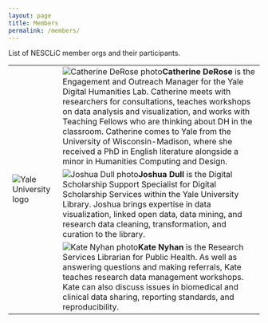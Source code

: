 ```yaml
---
layout: page
title: Members
permalink: /members/
---
```

List of NESCLiC member orgs and their participants.


<table>
  <tr><td rowspan="3" width="20%"><img src="/home/images/yale.png" alt="Yale University logo"></td>
    <td><img src="/home/images/CD100x100.png" alt="Catherine DeRose photo"><b>Catherine DeRose</b> is the Engagement and Outreach Manager for the Yale Digital Humanities Lab. Catherine meets with researchers for consultations, teaches workshops on data analysis and visualization, and works with Teaching Fellows who are thinking about DH in the classroom. Catherine comes to Yale from the University of Wisconsin-Madison, where she received a PhD in English literature alongside a minor in Humanities Computing and Design.</td></tr>
  <tr><td><img src="/home/images/JD100x100.png" alt="Joshua Dull photo"><b>Joshua Dull</b> is the Digital Scholarship Support Specialist for Digital Scholarship Services within the Yale University Library. Joshua brings expertise in data visualization, linked open data, data mining, and research data cleaning, transformation, and curation to the library.</td></tr>
  <tr><td><img src="/home/images/KN100x100.png" alt="Kate Nyhan photo"><b>Kate Nyhan</b> is the Research Services Librarian for Public Health. As well as answering questions and making referrals, Kate teaches research data management workshops. Kate can also discuss issues in biomedical and clinical data sharing, reporting standards, and reproducibility.</td></tr>
</table> 
